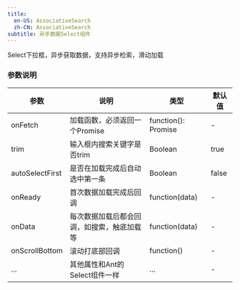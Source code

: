 ```yaml
---
title:
  en-US: AssociativeSearch
  zh-CN: AssociativeSearch
subtitle: 异步数据Select组件
---
```

 Select下拉框，异步获取数据，支持异步检索，滑动加载
 
### 参数说明

| 参数      | 说明                                      | 类型         | 默认值 |
|----------|------------------------------------------|-------------|-------|
| onFetch | 加载函数，必须返回一个Promise |  function(): Promise | - |
| trim | 输入框内搜索关键字是否trim | Boolean | true |
| autoSelectFirst | 是否在加载完成后自动选中第一条 | Boolean | false |
| onReady | 首次数据加载完成后回调 | function(data) | - |
| onData | 每次数据加载后都会回调，如搜索，触底加载等 | function(data) | - |
| onScrollBottom | 滚动打底部回调 | function() | - |
| ... | 其他属性和Ant的Select组件一样 | ... | - |
